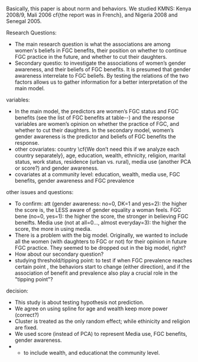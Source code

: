 
Basically, this paper is about norm and behaviors.
We studied KMNS: Kenya 2008/9, Mali 2006 cf{the report was in French}, and Nigeria 2008 and Senegal 2005.

Research Questions:

+ The main research question is what the associations are among women's beliefs in FGC benefits, their position on whether to continue FGC practice in the future, and whether to cut their daughters.
+ Secondary questio:  to investigate the associations of women’s gender awareness, and their beliefs of FGC benefits.  It is presumed that gender awareness interrelate to FGC beliefs.  By testing the relations of the two factors allows us to gather information for a better interpretation of the main model.

variables:
+ In the main model, the predictors are women’s FGC status and FGC benefits  (see the list of FGC benefits at table--) and the response variables are women’s opinion on whether the practice of FGC, and whether to cut their daughters.  In the secondary model, women’s gender awareness is the predictor and beliefs of FGC benefits the response.
+ other covariates:  country \cf{We don’t need this if we analyze each country separately}, age, education, wealth, ethnicity, religion, marital status, work status, residence (urban vs. rural), media use (another PCA or score?) and gender awareness.
+ covariates at a community level:  education, wealth, media use, FGC benefits, gender awareness and FGC prevalence

other issues and questions:
+ To confirm:  att (gender awareness: no=0, DK=1 and yes=2):  the higher the score is, the LESS aware of gender equality a woman feels.  FGC bene (no=0, yes=1):  the higher the score, the stronger in believing FGC beneifts.  Media use (not at all=0..., almost everyday=3):  the higher the score, the more in using media.
+ There is a problem with the big model.  Originally, we wanted to include all the women (with daughters to FGC or not) for their opinion in future FGC practice.  They seemed to be dropped out in the big model, right?
+ How about our secondary question?
+ studying threshold/tipping point: to test if when FGC prevalence reaches certain point , the behaviors start to change (either direction), and if the association of benefit and prevalence also play a crucial role in the "tipping point"?


decision:
+ This study is about testing hypothesis not prediction.
+ We agree on using spline for age and wealth keep more power (correct?)
+ Cluster is treated as the only random effect; while ethinicity and religion are fixed.
+ We used score (instead of PCA) to represent Media use, FGC benefits, gender awareness.
+ + to include wealth, and educationat the community level.





